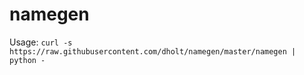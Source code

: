 # namegen

Usage: `curl -s https://raw.githubusercontent.com/dholt/namegen/master/namegen | python -`
